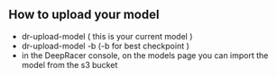 ## How to upload your model
* dr-upload-model  ( this is your current model )
* dr-upload-model -b (-b for best checkpoint )
* in the DeepRacer console, on the models page you can import the model from the s3 bucket
